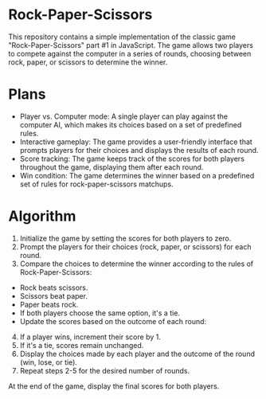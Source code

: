 # Rock-Paper-Scissors
This repository contains a simple implementation of the classic game "Rock-Paper-Scissors" part #1 in JavaScript. The game allows two players to compete against the computer in a series of rounds, choosing between rock, paper, or scissors to determine the winner.
# Plans
- Player vs. Computer mode: A single player can play against the computer AI, which makes its choices based on a set of predefined rules.
- Interactive gameplay: The game provides a user-friendly interface that prompts players for their choices and displays the results of each round.
- Score tracking: The game keeps track of the scores for both players throughout the game, displaying them after each round.
- Win condition: The game determines the winner based on a predefined set of rules for rock-paper-scissors matchups.
# Algorithm
1. Initialize the game by setting the scores for both players to zero.
2. Prompt the players for their choices (rock, paper, or scissors) for each round.
3. Compare the choices to determine the winner according to the rules of Rock-Paper-Scissors:

- Rock beats scissors.
- Scissors beat paper.
- Paper beats rock.
- If both players choose the same option, it's a tie.
- Update the scores based on the outcome of each round:

4. If a player wins, increment their score by 1.
5. If it's a tie, scores remain unchanged.
6. Display the choices made by each player and the outcome of the round (win, lose, or tie).
7. Repeat steps 2-5 for the desired number of rounds.

At the end of the game, display the final scores for both players.
